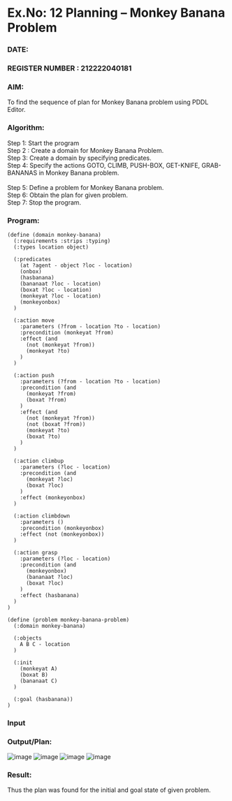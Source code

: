 # Ex.No: 12  Planning –  Monkey Banana Problem
### DATE:                                                                           
### REGISTER NUMBER : 212222040181
### AIM: 
To find the sequence of plan for Monkey Banana problem using PDDL Editor.
###  Algorithm:
Step 1:  Start the program <br> 
Step 2 : Create a domain for Monkey Banana Problem. <br> 
Step 3:  Create a domain by specifying predicates. <br> 
Step 4: Specify the actions GOTO, CLIMB, PUSH-BOX, GET-KNIFE, GRAB-BANANAS in Monkey Banana problem.<br>  
Step 5:   Define a problem for Monkey Banana problem.<br> 
Step 6:  Obtain the plan for given problem.<br> 
Step 7: Stop the program.<br> 
### Program:
```
(define (domain monkey-banana)
  (:requirements :strips :typing)
  (:types location object)

  (:predicates
    (at ?agent - object ?loc - location)
    (onbox)
    (hasbanana)
    (bananaat ?loc - location)
    (boxat ?loc - location)
    (monkeyat ?loc - location)
    (monkeyonbox)
  )

  (:action move
    :parameters (?from - location ?to - location)
    :precondition (monkeyat ?from)
    :effect (and
      (not (monkeyat ?from))
      (monkeyat ?to)
    )
  )

  (:action push
    :parameters (?from - location ?to - location)
    :precondition (and
      (monkeyat ?from)
      (boxat ?from)
    )
    :effect (and
      (not (monkeyat ?from))
      (not (boxat ?from))
      (monkeyat ?to)
      (boxat ?to)
    )
  )

  (:action climbup
    :parameters (?loc - location)
    :precondition (and
      (monkeyat ?loc)
      (boxat ?loc)
    )
    :effect (monkeyonbox)
  )

  (:action climbdown
    :parameters ()
    :precondition (monkeyonbox)
    :effect (not (monkeyonbox))
  )

  (:action grasp
    :parameters (?loc - location)
    :precondition (and
      (monkeyonbox)
      (bananaat ?loc)
      (boxat ?loc)
    )
    :effect (hasbanana)
  )
)

```

```
(define (problem monkey-banana-problem)
  (:domain monkey-banana)

  (:objects
    A B C - location
  )

  (:init
    (monkeyat A)
    (boxat B)
    (bananaat C)
  )

  (:goal (hasbanana))
)

```








### Input 

### Output/Plan:
![image](https://github.com/user-attachments/assets/f99ce161-24de-4e6e-87d7-970bd40396e3)
![image](https://github.com/user-attachments/assets/49506acd-27e3-4534-975f-18efd7534d6f)
![image](https://github.com/user-attachments/assets/61bd336d-58af-42d8-8412-59ca16aa862c)
![image](https://github.com/user-attachments/assets/71d8a97e-b7bb-4f2d-9d20-e071141ca7f7)





### Result:
Thus the plan was found for the initial and goal state of given problem.
